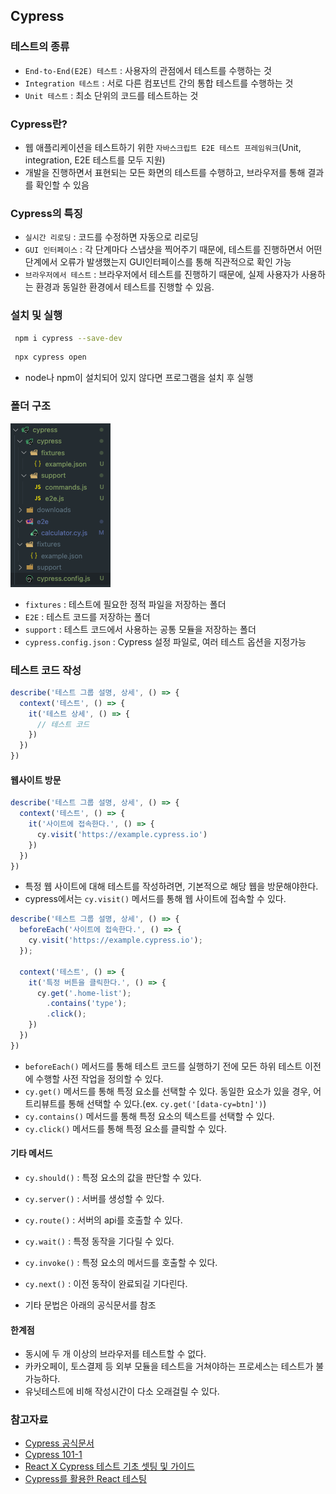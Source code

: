 ## Cypress

### 테스트의 종류

- `End-to-End(E2E) 테스트` : 사용자의 관점에서 테스트를 수행하는 것
- `Integration 테스트` : 서로 다른 컴포넌트 간의 통합 테스트를 수행하는 것
- `Unit 테스트` : 최소 단위의 코드를 테스트하는 것

### Cypress란?
- 웹 애플리케이션을 테스트하기 위한 `자바스크립트 E2E 테스트 프레임워크`(Unit, integration, E2E 테스트를 모두 지원)
- 개발을 진행하면서 표현되는 모든 화면의 테스트를 수행하고, 브라우저를 통해 결과를 확인할 수 있음

### Cypress의 특징

- `실시간 리로딩` : 코드를 수정하면 자동으로 리로딩
- `GUI 인터페이스` : 각 단계마다 스냅샷을 찍어주기 때문에, 테스트를 진행하면서 어떤 단계에서 오류가 발생했는지 GUI인터페이스를 통해 직관적으로 확인 가능
- `브라우저에서 테스트` : 브라우저에서 테스트를 진행하기 때문에, 실제 사용자가 사용하는 환경과 동일한 환경에서 테스트를 진행할 수 있음.

### 설치 및 실행

```bash
 npm i cypress --save-dev
```
```bash
 npx cypress open
```
- node나 npm이 설치되어 있지 않다면 프로그램을 설치 후 실행

### 폴더 구조

![](2023-05-02-19-36-47.png)

- `fixtures` : 테스트에 필요한 정적 파일을 저장하는 폴더
- `E2E` : 테스트 코드를 저장하는 폴더
- `support` : 테스트 코드에서 사용하는 공통 모듈을 저장하는 폴더
- `cypress.config.json` : Cypress 설정 파일로, 여러 테스트 옵션을 지정가능

### 테스트 코드 작성

```js
describe('테스트 그룹 설명, 상세', () => {
  context('테스트', () => {
    it('테스트 상세', () => {
      // 테스트 코드
    })
  })
})
```

#### 웹사이트 방문

```js
describe('테스트 그룹 설명, 상세', () => {
  context('테스트', () => {
    it('사이트에 접속한다.', () => {
      cy.visit('https://example.cypress.io')
    })
  })
})
```

- 특정 웹 사이트에 대해 테스트를 작성하려면, 기본적으로 해당 웹을 방문해야한다. 
- cypress에서는 `cy.visit()` 메서드를 통해 웹 사이트에 접속할 수 있다.

```js
describe('테스트 그룹 설명, 상세', () => {
  beforeEach('사이트에 접속한다.', () => {
    cy.visit('https://example.cypress.io');
  });

  context('테스트', () => {
    it('특정 버튼을 클릭한다.', () => {
      cy.get('.home-list');
        .contains('type');
        .click();
    })
  })
})
```

- `beforeEach()` 메서드를 통해 테스트 코드를 실행하기 전에 모든 하위 테스트 이전에 수행할 사전 작업을 정의할 수 있다.
- `cy.get()` 메서드를 통해 특정 요소를 선택할 수 있다. 동일한 요소가 있을 경우, 어트리뷰트를 통해 선택할 수 있다.(ex. `cy.get('[data-cy=btn]')`)
- `cy.contains()` 메서드를 통해 특정 요소의 텍스트를 선택할 수 있다.
- `cy.click()` 메서드를 통해 특정 요소를 클릭할 수 있다.


#### 기타 메서드

- `cy.should()` : 특정 요소의 값을 판단할 수 있다.
- `cy.server()` : 서버를 생성할 수 있다.
- `cy.route()` : 서버의 api를 호출할 수 있다.
- `cy.wait()` : 특정 동작을 기다릴 수 있다.
- `cy.invoke()` : 특정 요소의 메서드를 호출할 수 있다.
- `cy.next()` : 이전 동작이 완료되길 기다린다.

- 기타 문법은 아래의 공식문서를 참조

#### 한계점

- 동시에 두 개 이상의 브라우저를 테스트할 수 없다.
- 카카오페이, 토스결제 등 외부 모듈을 테스트을 거쳐야하는 프로세스는 테스트가 불가능하다. 
- 유닛테스트에 비해 작성시간이 다소 오래걸릴 수 있다.

### 참고자료

- [Cypress 공식문서](https://docs.cypress.io/guides/overview/why-cypress.html#In-a-nutshell)
- [Cypress 101-1](https://velog.io/@jay/Cypress-1)
- [React X Cypress 테스트 기초 셋팅 및 가이드](https://danawalab.github.io/common/2021/07/14/Cypress-Usage.html)
- [Cypress를 활용한 React 테스팅](https://tecoble.techcourse.co.kr/post/2021-07-28-react-cypress-testing/)